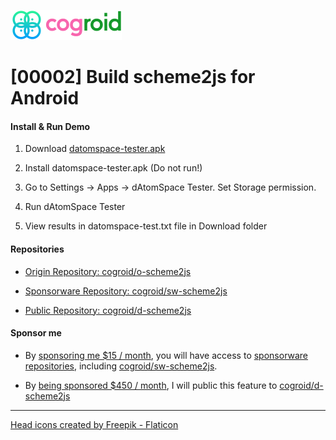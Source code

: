 [![cogroid.com](https://github.com/cogroid/resources/raw/main/images/banner/cogroid-48.png)](https://cogroid.com)

# [00002] Build scheme2js for Android

#### Install & Run Demo

1. Download [datomspace-tester.apk](https://github.com/cogroid/b-obstacles/releases/download/obstacle-00001-001/datomspace-tester.apk)

2. Install datomspace-tester.apk (Do not run!)

3. Go to Settings -> Apps -> dAtomSpace Tester. Set Storage permission.

4. Run dAtomSpace Tester

5. View results in datomspace-test.txt file in Download folder


#### Repositories

* [Origin Repository: cogroid/o-scheme2js](https://github.com/cogroid/o-scheme2js)

* [Sponsorware Repository: cogroid/sw-scheme2js](https://github.com/cogroid/sw-scheme2js)

* [Public Repository: cogroid/d-scheme2js](https://github.com/cogroid/d-scheme2js)

#### Sponsor me

* By [sponsoring me $15 / month](https://github.com/sponsors/cogroid), you will have access to [sponsorware repositories](https://github.com/cogroid/l-sponsorware), including [cogroid/sw-scheme2js](https://github.com/cogroid/sw-scheme2js).

* By [being sponsored $450 / month](https://github.com/sponsors/cogroid), I will public this feature to [cogroid/d-scheme2js](https://github.com/cogroid/d-scheme2js)

---
[Head icons created by Freepik - Flaticon](https://www.flaticon.com/free-icons/head)
